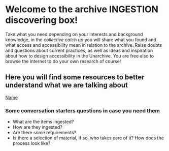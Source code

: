 # Welcome to the archive INGESTION discovering box!

Take what you need depending on your interests and background knowledge, in the <i>collective catch up</i> you will share what you found and what access and accessibility mean in relation to the archive. Raise doubts and questions about current practices, as well as ideas and inspiration about how to design accessibility in the Unarchive.
You are free also to browse the internet to do your own research of course!

## Here you will find some resources to better understand what we are talking about

[Name](https://www.somename.it/)

### Some conversation starters questions in case you need them

* What are the items ingested?
* How are they ingested?
* Are there some requirements?
* Is there a selection of material, if so, who takes care of it? How does the process look like?

